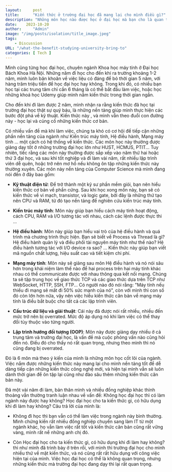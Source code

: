 ```yaml
---
layout:     post
title:      "Kiến thức ở trường đại học đã mang lại cho mình điều gì?"
description: "Những môn học nào được học ở đại học mà bạn cho là quan trọng nhất? Kiến thức ở trường đại học có thực sự hữu dụng khi chúng ta đi làm hay không? Trong bài viết này mình sẽ nói ra quan điểm của mình về vấn đề này."
date:    2023-10-20
author:     "Admin"
image: "/img/posts/isolation/title_image.jpeg"
tags:
    - Discussion
URL: "/what-the-benefit-studying-university-bring-to"
categories: [ Tech ]
---
```


Mình cũng từng học đại học, chuyên ngành Khoa học máy tính ở Đại học Bách Khoa Hà Nội. Những năm đi học cho đến khi ra trường khoảng 1-2 năm, mình luôn băn khoăn về việc liệu có đáng để bỏ thời gian 5 năm, với hàng trăm triệu tiền để học đại học hay không. Trong khi đó, có nhiều bạn học tại các trung tâm chỉ cần 6 tháng là có thể bắt đầu làm việc, hoặc học những khoá học Udemy giúp mình nắm kiến thức trong thời gian ngắn.

Cho đến khi đi làm được 2 năm, mình nhận ra rằng kiến thức đã học tại trường đại học thật sự quý báu, là những nền tảng giúp mình thực hiện các bước đột phá về kỹ thuật. Kiến thức này , và mình vẫn theo đuổi con đường này - học lại và củng cố những kiến thức cơ bản.

Có nhiều vấn đề mà khi làm việc, chúng ta khó có cơ hội để tiếp cận những phần nền tảng của ngành như Kiến trúc máy tính, Hệ điều hành, Mạng máy tính ... một cách có hệ thống về kiến thức. Các môn học này thường được giảng dạy tốt ở những trường đại học lớn như HUST, HCMUS, PTIT... Tuy nhiên, tiếc rằng các môn này thường được sắp xếp vào năm thứ hai hoặc thứ 3 đại học, và sau khi tốt nghiệp và đi làm vài năm, rất nhiều lập trình viên dễ quên, hoặc trở nên mơ hồ nếu không ôn tập những kiến thức này thường xuyên. Các môn này nền tảng của Computer Science mà mình đang nói đến ở đây bao gồm:
- **Kỹ thuật điện tử**: Để trở thành một kỹ sư phần mềm giỏi, bạn nên hiểu kiến thức cơ bản về phần cứng. Sau khi học xong môn này, bạn sẽ có kiến thức về vi mạch, transistor, và logic gate, bởi đây là những thứ tạo nên CPU và RAM, từ đó tạo nền tảng để nghiên cứu kiến trúc máy tính.

- **Kiến trúc máy tính**: Môn này giúp bạn hiểu cách máy tính hoạt động, cách CPU, RAM và I/O tương tác với nhau, cách các lệnh được thực thi ...

- **Hệ điều hành**: Môn này giúp bạn hiểu vai trò của hệ điều hành và quá trình mà chương trình thực hiện. Bạn sẽ biết về Process và Thread là gì? Hệ điều hành quản lý và điều phối tài nguyên máy tính như thế nào? Hệ điều hành tương tác với I/O device ra sao? ... Kiến thức này giúp bạn viết mã nguồn chất lượng, hiệu suất cao và tiết kiệm chi phí.

- **Mạng máy tính**: Môn này sẽ giảng sau môn Hệ điều hành và nó nói sâu hơn trong khái niệm làm thế nào để hai process trên hai máy tính khác nhau có thể communicate được với nhau thông qua kết nối mạng. Chúng ta sẽ tập trung học về giao thức TCP và các giao thức dựa trên TCP như WebSocket, HTTP, SSH, FTP... Có người nào đó nói rằng: "Máy tính nếu thiếu đi mạng sẽ mất đi 50% sức mạnh của nó", còn với mình thì con số đó còn lớn hơn nữa, vậy nên việc hiểu kiến thức căn bản về mạng máy tính là điều bắt buộc cho tất cả các lập trình viên.

- **Cấu trúc dữ liệu và giải thuật**: Cái này đã được nói rất nhiều, nhiều đến mức trở nên bị overrated. Mức độ áp dụng nó khi làm việc có thể thay đổi tùy thuộc vào từng người.

- **Lập trình hướng đối tượng (OOP)**: Môn này được giảng dạy nhiều ở cả trung tâm và trường đại học, là vấn đề mà cuộc phỏng vấn nào cũng hỏi đến nó. Điều đó cho thấy nó rất quan trọng, nhưng theo mình thì nó cũng đang bị overrated.


Đó là 6 môn mà theo ý kiến của mình là những môn học cốt lõi của ngành. Việc nắm được những kiến thức này mang lại cho mình nền tảng tốt để dễ dàng tiếp cận những kiến thức công nghệ mới, và hiện tại mình vẫn sẽ luôn dành thời gian để ôn tập lại cũng như đào sâu thêm những kiến thức căn bản này.

Đã một vài năm đi làm, bản thân mình và nhiều đồng nghiệp khác thỉnh thoảng vẫn thường tranh luận nhau về vấn đề: Không học đại học thì có làm ngành này được hay không? Học đại học cho ta kiến thức gì, có hữu dụng khi đi làm hay không? Câu trả lời của mình là:
- Không đi học thì bạn vẫn có thể làm việc trong ngành này bình thường. Mình chứng kiến rất nhiều đồng nghiệp chuyển sang làm IT từ một ngành khác, họ vẫn làm việc rất tốt và kiến thức căn bản cũng rất vững vàng, mình rất nể những anh chị đó.

- Còn Học đại học cho ta kiến thức gì, có hữu dụng khi đi làm hay không? thì như mình đã trình bày ở trên rồi, với mình thì trường đại học cho mình nhiều thứ về mặt kiến thức, và nó cũng rất rất hữu dụng với công việc hiện tại của mình. Việc học đại học có thể là không quan trọng, nhưng những kiến thức mà trường đại học đang dạy thì lại rất quan trọng.

